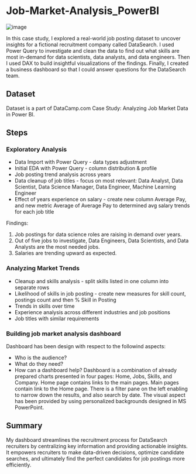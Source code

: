 # Job-Market-Analysis_PowerBI
![image](https://github.com/monika-czulak/Job-Market-Analysis_PowerBI/assets/109820128/443ca4b3-4749-4499-9cd6-8be412a244ad)

In this case study, I explored a real-world job posting dataset to uncover insights for a fictional recruitment company called DataSearch. I used Power Query to investigate and clean the data to find out what skills are most in-demand for data scientists, data analysts, and data engineers. Then I used DAX to build insightful visualizations of the findings. Finally, I created a business dashboard so that I could answer questions for the DataSearch team.

## Dataset
Dataset is a part of DataCamp.com Case Study: Analyzing Job Market Data in Power BI.

## Steps
### Exploratory Analysis
- Data Import with Power Query - data types adjustment
- Initial EDA with Power Query - column distribution & profile
- Job posting trend analysis across years
- Data cleanup of job titles - focus on most relevant: Data Analyst, Data Scientist, Data Science Manager, Data Engineer, Machine Learning Engineer
- Effect of years experience on salary - create new column Average Pay, and new metric Average of Average Pay to determined avg salary trends for each job title

Findings:
1. Job postings for data science roles are raising in demand over years.
2. Out of five jobs to investigate, Data Engineers, Data Scientists, and Data Analysts are the most needed jobs.
3. Salaries are trending upward as expected.
   
### Analyzing Market Trends
- Cleanup and skills analysis - split skills listed in one column into separate rows
- Likelihood of skills in job posting - create new measures for skill count, postings count and then % Skill in Posting
- Trends in skills over time
- Experience analysis across different industries and job positions
- Job titles with similar requirements

### Building job market analysis dashboard
Dashboard has been design with respect to the followind aspects:
- Who is the audience?
- What do they need?
- How can a dashboard help?
Dashboard is a combination of already prepared charts presented in four pages: Home, Jobs, Skills, and Company. Home page contains links to the main pages. Main pages contain link to the Home page. There is a filter pane on the left enabling to narrow down the results, and also search by date. The visual aspect has been provided by using personalized backgrounds designed in MS PowerPoint.

## Summary
My dashboard streamlines the recruitment process for DataSearch recruiters by centralizing key information and providing actionable insights. It empowers recruiters to make data-driven decisions, optimize candidate searches, and ultimately find the perfect candidates for job postings more efficiently.
